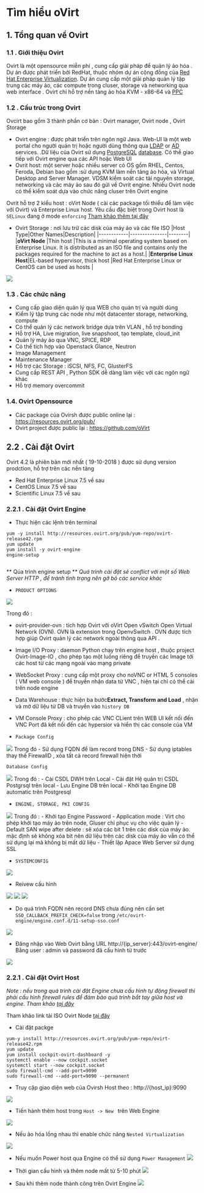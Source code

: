 

# Tìm hiểu oVirt

## 1. Tổng quan về Ovirt

### 1.1 . Giới thiệu Ovirt
 Ovirt là một opensource miễn phí , cung cấp giải pháp để quản lý ảo hóa . Dự án được phát triển bởi RedHat, thuộc nhóm dự án cộng đồng của [Red Hat Enterprise Virtualization](https://en.wikipedia.org/wiki/Red_Hat_Enterprise_Virtualization). Dự án cung cấp một giải pháp quản lý tập trung các máy ảo, các compute trong cluser, storage và networking qua web interface . Ovirt chỉ hỗ trợ nền tảng ảo hóa KVM - x86-64 và [PPC](https://en.wikipedia.org/wiki/PowerPC "PowerPC") 
### 1.2 . Cấu trúc trong Ovirt
Ovcirt bao gồm 3 thành phần cơ bản : Ovirt manager, Ovirt node , Ovirt Storage

- Ovirt engine : được phát triển trên ngôn ngữ Java. Web-UI là một web portal cho người quản trị hoặc người dùng thông qua [LDAP](https://en.wikipedia.org/wiki/Lightweight_Directory_Access_Protocol) or [AD](https://en.wikipedia.org/wiki/Active_directory "Active directory") services. .Dữ liệu của Ovirt sử dụng [PostgreSQL](https://en.wikipedia.org/wiki/PostgreSQL "PostgreSQL")  [database](https://en.wikipedia.org/wiki/Database). Có thể giao tiếp với Ovirt engine qua các API hoặc Web UI
- Ovrit host: một server hoặc nhiều server có OS gồm RHEL, Centos, Feroda, Debian bao gồm :sử dụng KVM làm nền tảng ảo hóa, và Virtual Desktop and Server Manager. VDSM kiểm soát các tài nguyên storage, networking và các máy ảo sau đó gửi về Ovrit engine. Nhiều Ovirt node có thể kiểm soát dựa vào chức năng cluser trên Ovirt engine

Ovrit hỗ trợ 2 kiểu host :	oVirt Node ( cài các package tối thiểu để làm việc với Ovirt)  và Enterprise Linux host. Yêu cầu đặc biệt trong Ovirt host là `SELinux` đang ở mode `enforcing` [Tham khảo thêm tại đây](https://docs.fedoraproject.org/en-US/Fedora/11/html/Security-Enhanced_Linux/sect-Security-Enhanced_Linux-Working_with_SELinux-Enabling_and_Disabling_SELinux.html)


- Ovirt Storage : nơi lưu trữ các disk của máy ảo  và các file ISO
|Host Type|Other Names|Description|
|------------|---------------|--------|
|**oVirt Node** |Thin host |This is a minimal operating system based on Enterprise Linux. It is distributed as an ISO file and contains only the packages required for the machine to act as a host.|
|**Enterprise Linux Host**|EL-based hypervisor, thick host |Red Hat Enterprise Linux or CentOS can be used as hosts |

![](![](https://ovirt.org/images/wiki/Ovirt-1024x698.png?1478101462))

### 1.3 . Các chức năng 
- Cung cấp giao diện quản lý qua WEB cho quản trị và người dùng
- Kiểm lý tập trung các node như một datacenter storage, networking, compute
- Có thể quản lý các network bridge dựa trên VLAN , hỗ trợ bonding
- Hỗ trợ HA, Live migration, live snapshoot, tạo template, cloud_init 
- Quản lý máy ảo qua VNC, SPICE, RDP
- Có thể tích hợp vào Openstack Glance, Neutron 
- Image Management
- Maintenance Manager
- Hỗ trợ các Storage : iSCSI, NFS, FC, GlusterFS 
- Cung cấp REST API , Python SDK dễ dàng làm việc với các ngôn ngữ khác
- Hỗ trợ memory overcommit
### 1.4. Ovirt Opensource
- Các package của Ovirsh được public online lại : https://resources.ovirt.org/pub/ 
- Ovirt project được public lại : https://github.com/oVirt

## 2.2 . Cài đặt Ovirt

Ovirt 4.2 là phiên bản mới nhất ( 19-10-2018 ) được sử dụng version prodction, hỗ trợ trên các nền tảng
-  Red Hat Enterprise Linux 7.5 về sau
-  CentOS Linux 7.5 về sau
-  Scientific Linux 7.5 về sau
### 2.2.1 . Cài đặt Ovirt Engine

- Thực hiện các lệnh trên terminal
```
yum -y install http://resources.ovirt.org/pub/yum-repo/ovirt-release42.rpm
yum update
yum install -y ovirt-engine
engine-setup


```
** Qúa trình engine setup **
*Quá trình cài đặt sẽ  conflict với một số Web Server HTTP , để tránh tình trạng nên gỡ bỏ các service khác*

- `PRODUCT OPTIONS `

![](https://i.imgur.com/1GOX3qm.png)


Trong đó :
- ovirt-provider-ovn : tích hợp Ovirt vỡi oVirt Open vSwitch Open Virtual Network (OVN). OVN là extension trong OpenvSwitch . OVN được tích hợp giúp Ovirt quản lý các network ngoài thông qua API . 
- Image I/O Proxy : daemon Python chạy trên engine host , thuộc project Ovirt-Image-IO , cho phép tạo một luồng riêng để truyền các Image tới các host từ các mạng ngoài vào mạng private
- WebSocket Proxy : cung cấp một proxy cho noVNC or HTML 5 consoles ( VM web console ) để truyền nhận data từ VNC , hiện tại chỉ có thể cài trên node engine
- Data Warehouse : thực hiện ba bước**Extract, Transform and Load** ,  nhận và mở dữ liệu từ DB và truyền vào  `history DB`
- VM Console Proxy : cho phép các VNC CLient trên WEB UI kết nối đến VNC Port đã kết nối đến  các hypersior và hiển thị các console của VM 

- `Package Config` 

![](https://i.imgur.com/0Onhe9J.png)
	Trong đó 
	- Sử dụng FQDN để làm record trong DNS
	- Sử dụng iptables thay thế FirewallD , xóa tất cả record firewall hiện thời

`Database Config`	

![](https://i.imgur.com/rTGQA5i.png)
	Trong đó :
	-  Cài CSDL DWH trên  Local
	-  Cài đặt Hệ quản trị CSDL Postgrsql trên local
	-  Lưu Engine DB trên local
	-  Khởi tạo Engine DB automatic trên Postgresql	

- `ENGINE, STORAGE, PKI CONFIG`

![](https://i.imgur.com/an89ZVy.png)
	Trong đó :
	- Khởi tạo Engine Password
	- Application mode : Virt cho phép khởi tạo máy ảo trên 	node, Gluser chỉ phục vụ cho việc quản lý 
	- Default SAN wipe after delete : sẽ xóa các bit 1 trên các disk của máy ảo. mặc định sẽ không xóa bit nên dữ liệu trên các disk của máy ảo vẫn có thể sử dụng lại mà không bị mất dữ liệu
	- Thiết lập Apace Web Server sử dụng SSL
- `SYSTEMCONFIG`

![](https://i.imgur.com/HGFgjOA.png)

- Reivew cấu hình

![](https://i.imgur.com/s0DpOPR.png)
![](https://i.imgur.com/Pyfx1OC.png)
![](https://i.imgur.com/4p3PKOO.png)

- Do quá trình FQDN nên record DNS chưa đúng nên cần set `SSO_CALLBACK_PREFIX_CHECK=false` trong `/etc/ovirt-engine/engine.conf.d/11-setup-sso.conf`

![](https://i.imgur.com/KBFjCrN.png)

- Đăng nhập vào Web Ovirt bằng URL http://{ip_server}:443/ovirt-engine/
Bằng user : admin và password đã cấu hình từ trước

![](https://i.imgur.com/YYTwdTH.png)

### 2.2.1 . Cài đặt Ovirt Host

*Note : nếu trong quá trình cài đặt Engine chưa cấu hình tự động firewall thì phải  cấu hình firewall rules để đảm bảo quá trình bắt tay giữa host và engine. Tham khảo [tại đây](https://www.ovirt.org/documentation/install-guide/chap-System_Requirements/#hypervisor-firewall-requirements)*

Tham khảo link tải ISO Ovirt Node [tại đây](https://www.ovirt.org/documentation/install-guide/chap-oVirt_Nodes/)

- Cài đặt packge
```
yum-y install http://resources.ovirt.org/pub/yum-repo/ovirt-release42.rpm
yum update
yum install cockpit-ovirt-dashboard -y
systemctl enable --now cockpit.socket
systemctl start --now cockpit.socket
sudo firewall-cmd --add-port=9090
sudo firewall-cmd --add-port=9090 --permanent

```
- Truy cập giao diện web của Ovirsh Host theo : http://{host_ip}:9090

![](https://i.imgur.com/16MfrTm.png)



- Tiến hành thêm host trong ``Host -> New `` trên Web Engine 

![](https://i.imgur.com/P3ReOvu.png)

- Nếu ảo hóa lồng nhau thì enable chức năng `Nested Virtualization`

![](https://i.imgur.com/xvRhMLq.png)

- Nếu muốn Power host qua Engine có thể sử dụng `Power Management`
![](https://i.imgur.com/GuBrcjG.png)

- Thời gian cấu hình và thêm node mất từ 5-10 phút
![](https://i.imgur.com/Jt6KqTh.png)

- Sau khi thêm node thành công trên Ovirt Engine
![](https://i.imgur.com/Y8njb8J.png)

